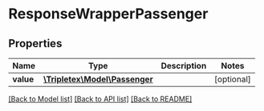 # ResponseWrapperPassenger

## Properties
Name | Type | Description | Notes
------------ | ------------- | ------------- | -------------
**value** | [**\Tripletex\Model\Passenger**](Passenger.md) |  | [optional] 

[[Back to Model list]](../README.md#documentation-for-models) [[Back to API list]](../README.md#documentation-for-api-endpoints) [[Back to README]](../README.md)



